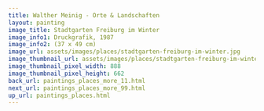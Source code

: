 ```yaml
---
title: Walther Meinig - Orte & Landschaften
layout: painting
image_title: Stadtgarten Freiburg im Winter
image_info1: Druckgrafik, 1987
image_info2: (37 x 49 cm)
image_url: assets/images/places/stadtgarten-freiburg-im-winter.jpg
image_thumbnail_url: assets/images/places/stadtgarten-freiburg-im-winter-klein.jpg
image_thumbnail_pixel_width: 888
image_thumbnail_pixel_height: 662
back_url: paintings_places_more_11.html
next_url: paintings_places_more_99.html
up_url: paintings_places.html
---
```


